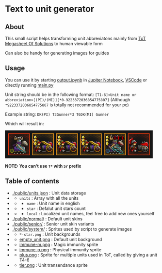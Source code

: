 # Text to unit generator

## About

This small script helps transforming unit abbreviatons mainly from [ToT Megasheet Of Solutions](https://docs.google.com/spreadsheets/d/1lp1PwicC9QwwQye32IwLriIV0H4OQcrcpWPYDbxeu30) to human viewable form

Can also be handy for generating images for guides

## Usage

You can use it by starting [output.ipynb](output.ipynb) in [Jupiter Notebook](https://jupyter.org/), [VSCode](https://code.visualstudio.com/) or directly running [main.py](main.py)

Unit string should be in the following format: `[T1-6]<Unit name or abbreviation>[(PI)/(MI)][*0-9223372036854775807]` (Although `*9223372036854775807` is totally not recommended for your pc)

Example string: `DK(PI) T3Gunner*3 T6DK(MI) Gunner`

Which will result in:

![Example image with units](public/example_image.png)

**NOTE: You can't use `T*` with `Sr` prefix**

## Table of contents

- [./public/units.json](units.json) : Unit data storage
- - `units`  : Array with all the units
- - - `name` : Unit name in english
- - - `star` : Defalut unit stars count
- - - `local` : Localized unit names, feel free to add new ones yourself
- [./public/normal/](public/normal) : Default unit skins
- [./public/senior/](public/senior) : Senior unit skin variants
- [./public/system/](public/system) : Sprites used by script to generate images
- - `*-star.png` : Unit backgrounds
- - [empty_unit.png](public/system/empty_unit.png) : Default unit background
- - [immune-m.png](public/system/immune-m.png) : Magic immunity sprite
- - [immune-p.png](public/system/immune-p.png) : Physical immunity sprite
- - [plus.png](public/system/plus.png) : Sprite for multiple units used in ToT, called by giving a unit T4-6
- - [tier.png](system/tier.png) : Unit transendance sprite